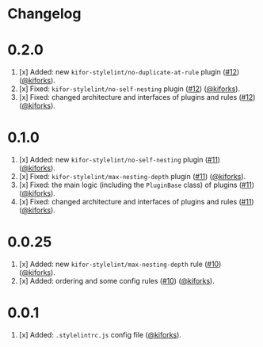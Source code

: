 # Changelog

<a name="0.2.0"></a>
# 0.2.0

1. [x] Added: new `kifor-stylelint/no-duplicate-at-rule` plugin ([#12](https://github.com/kiforks/kifor-stylelint-config/pull/12)) ([@kiforks](https://github.com/kiforks)).
2. [x] Fixed: `kifor-stylelint/no-self-nesting` plugin ([#12](https://github.com/kiforks/kifor-stylelint-config/pull/12)) ([@kiforks](https://github.com/kiforks)).
4. [x] Fixed: changed architecture and interfaces of plugins and rules ([#12](https://github.com/kiforks/kifor-stylelint-config/pull/12)) ([@kiforks](https://github.com/kiforks)).

<a name="0.1.0"></a>
# 0.1.0

1. [x] Added: new `kifor-stylelint/no-self-nesting` plugin ([#11](https://github.com/kiforks/kifor-stylelint-config/pull/11)) ([@kiforks](https://github.com/kiforks)).
2. [x] Fixed: `kifor-stylelint/max-nesting-depth` plugin ([#11](https://github.com/kiforks/kifor-stylelint-config/pull/11)) ([@kiforks](https://github.com/kiforks)).
3. [x] Fixed: the main logic (including the `PluginBase` class) of plugins ([#11](https://github.com/kiforks/kifor-stylelint-config/pull/11)) ([@kiforks](https://github.com/kiforks)).
4. [x] Fixed: changed architecture and interfaces of plugins and rules ([#11](https://github.com/kiforks/kifor-stylelint-config/pull/11)) ([@kiforks](https://github.com/kiforks)).

<!-- CHANGELOG SPLIT MARKER -->

<a name="0.0.25"></a>
# 0.0.25

1. [x] Added: new `kifor-stylelint/max-nesting-depth` rule ([#10](https://github.com/kiforks/kifor-stylelint-config/pull/10)) ([@kiforks](https://github.com/kiforks)).
2. [x] Added: ordering and some config rules ([#10](https://github.com/kiforks/kifor-stylelint-config/pull/10)) ([@kiforks](https://github.com/kiforks)).

<!-- CHANGELOG SPLIT MARKER -->

<a name="0.0.1"></a>
# 0.0.1

1. [x] Added: `.stylelintrc.js` config file ([@kiforks](https://github.com/kiforks)).
